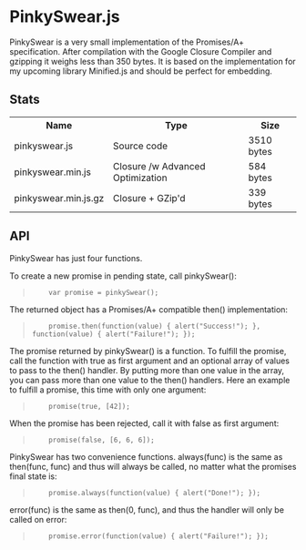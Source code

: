 PinkySwear.js
==============

PinkySwear is a very small implementation of the Promises/A+ specification. After compilation with the
Google Closure Compiler and gzipping it weighs less than 350 bytes. It is based on the implementation for 
my upcoming library Minified.js and should be perfect for embedding.
 
 
## Stats ##

<table>
<tr><th>Name</th><th>Type</th><th>Size</th></tr>
<tr><td>pinkyswear.js</td><td>Source code</td><td>3510 bytes</td></tr>
<tr><td>pinkyswear.min.js</td><td>Closure /w Advanced Optimization</td><td>584 bytes</td></tr>
<tr><td>pinkyswear.min.js.gz</td><td>Closure + GZip'd</td><td>339 bytes</td></tr>
</table>
 
 
## API ##
 
PinkySwear has just four functions.

To create a new promise in pending state, call pinkySwear():
>         var promise = pinkySwear();
 
The returned object has a Promises/A+ compatible then() implementation:
>         promise.then(function(value) { alert("Success!"); }, function(value) { alert("Failure!"); });
 
The promise returned by pinkySwear() is a function. To fulfill the promise, call the function with true as first argument and
an optional array of values to pass to the then() handler. By putting more than one value in the array, you can pass more than one
value to the then() handlers. Here an example to fulfill a promise, this time with only one argument: 
>         promise(true, [42]);
 
When the promise has been rejected, call it with false as first argument:
>         promise(false, [6, 6, 6]);
 
PinkySwear has two convenience functions. always(func) is the same as then(func, func) and thus will always be called, no matter what the
promises final state is:
>         promise.always(function(value) { alert("Done!"); });
 
error(func) is the same as then(0, func), and thus the handler will only be called on error:
>         promise.error(function(value) { alert("Failure!"); });
